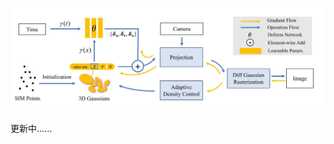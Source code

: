 ![](https://github.com/RuiqingTang/picx-images-hosting/raw/master/image/image.1sevnq20d1.webp)

更新中......